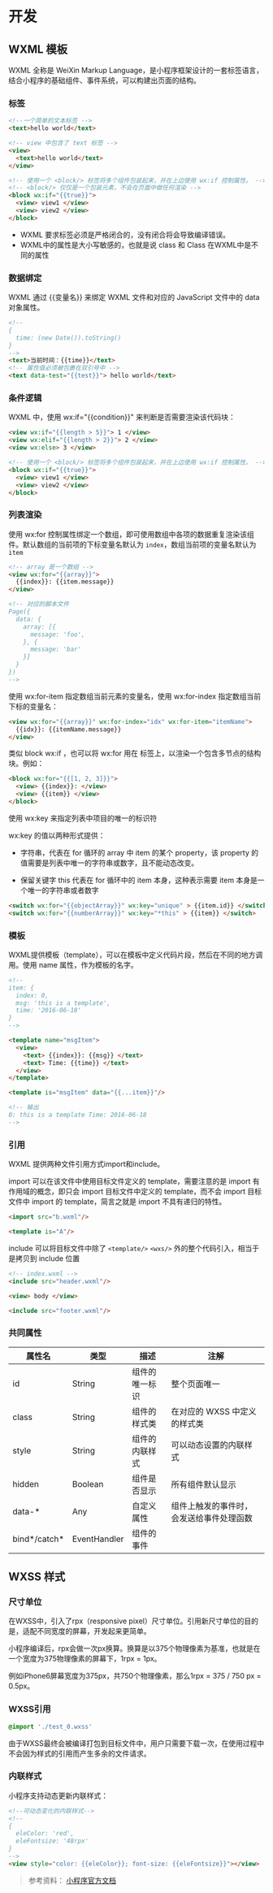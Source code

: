 # 开发

## WXML 模板

WXML 全称是 WeiXin Markup Language，是小程序框架设计的一套标签语言，结合小程序的基础组件、事件系统，可以构建出页面的结构。

### 标签

```html
<!--一个简单的文本标签 -->
<text>hello world</text>

<!-- view 中包含了 text 标签 -->
<view>
  <text>hello world</text>
</view>

<!-- 使用一个 <block/> 标签将多个组件包装起来，并在上边使用 wx:if 控制属性。 -->
<!-- <block/> 仅仅是一个包装元素，不会在页面中做任何渲染 -->
<block wx:if="{{true}}">
  <view> view1 </view>
  <view> view2 </view>
</block>
```

- WXML 要求标签必须是严格闭合的，没有闭合将会导致编译错误。
- WXML中的属性是大小写敏感的，也就是说 class 和 Class 在WXML中是不同的属性

### 数据绑定

WXML 通过 {{变量名}} 来绑定 WXML 文件和对应的 JavaScript 文件中的 data 对象属性。
```html
<!--
{
  time: (new Date()).toString()
}
-->
<text>当前时间：{{time}}</text>
<!-- 属性值必须被包裹在双引号中 -->
<text data-test="{{test}}"> hello world</text>
```

### 条件逻辑

WXML 中，使用 wx:if="{{condition}}" 来判断是否需要渲染该代码块：

```html
<view wx:if="{{length > 5}}"> 1 </view>
<view wx:elif="{{length > 2}}"> 2 </view>
<view wx:else> 3 </view>

<!-- 使用一个 <block/> 标签将多个组件包装起来，并在上边使用 wx:if 控制属性。 -->
<block wx:if="{{true}}">
  <view> view1 </view>
  <view> view2 </view>
</block>
```

### 列表渲染

使用 wx:for 控制属性绑定一个数组，即可使用数组中各项的数据重复渲染该组件。默认数组的当前项的下标变量名默认为 `index`，数组当前项的变量名默认为 `item`

```html
<!-- array 是一个数组 -->
<view wx:for="{{array}}">
  {{index}}: {{item.message}}
</view>

<!-- 对应的脚本文件
Page({
  data: {
    array: [{
      message: 'foo',
    }, {
      message: 'bar'
    }]
  }
})
-->
```

使用 wx:for-item 指定数组当前元素的变量名，使用 wx:for-index 指定数组当前下标的变量名：

```html 
<view wx:for="{{array}}" wx:for-index="idx" wx:for-item="itemName">
  {{idx}}: {{itemName.message}}
</view>
```
类似 block wx:if ，也可以将 wx:for 用在 <block/> 标签上，以渲染一个包含多节点的结构块。例如：

```html 
<block wx:for="{{[1, 2, 3]}}">
  <view> {{index}}: </view>
  <view> {{item}} </view>
</block>
```
使用 wx:key 来指定列表中项目的唯一的标识符

wx:key 的值以两种形式提供：

- 字符串，代表在 for 循环的 array 中 item 的某个 property，该 property 的值需要是列表中唯一的字符串或数字，且不能动态改变。

- 保留关键字 this 代表在 for 循环中的 item 本身，这种表示需要 item 本身是一个唯一的字符串或者数字

```html 
<switch wx:for="{{objectArray}}" wx:key="unique" > {{item.id}} </switch>
<switch wx:for="{{numberArray}}" wx:key="*this" > {{item}} </switch>
```

### 模板

WXML提供模板（template），可以在模板中定义代码片段，然后在不同的地方调用。使用 name 属性，作为模板的名字。

```html 
<!--
item: {
  index: 0,
  msg: 'this is a template',
  time: '2016-06-18'
}
-->

<template name="msgItem">
  <view>
    <text> {{index}}: {{msg}} </text>
    <text> Time: {{time}} </text>
  </view>
</template>

<template is="msgItem" data="{{...item}}"/>

<!-- 输出
0: this is a template Time: 2016-06-18
-->
```

### 引用

WXML 提供两种文件引用方式import和include。

import 可以在该文件中使用目标文件定义的 template，需要注意的是 import 有作用域的概念，即只会 import 目标文件中定义的 template，而不会 import 目标文件中 import 的 template，简言之就是 import 不具有递归的特性。

```html
<import src="b.wxml"/>

<template is="A"/>  

```

include 可以将目标文件中除了 `<template/>` `<wxs/>` 外的整个代码引入，相当于是拷贝到 include 位置

```html
<!-- index.wxml -->
<include src="header.wxml"/>

<view> body </view>

<include src="footer.wxml"/>
```

### 共同属性

| 属性名       | 类型         | 描述           | 注解                                     |
| ------------ | ------------ | -------------- | ---------------------------------------- |
| id           | String       | 组件的唯一标识 | 整个页面唯一                             |
| class        | String       | 组件的样式类   | 在对应的 WXSS 中定义的样式类             |
| style        | String       | 组件的内联样式 | 可以动态设置的内联样式                   |
| hidden       | Boolean      | 组件是否显示   | 所有组件默认显示                         |
| data-*       | Any          | 自定义属性     | 组件上触发的事件时，会发送给事件处理函数 |
| bind*/catch* | EventHandler | 组件的事件     |


## WXSS 样式

### 尺寸单位

在WXSS中，引入了rpx（responsive pixel）尺寸单位。引用新尺寸单位的目的是，适配不同宽度的屏幕，开发起来更简单。

小程序编译后，rpx会做一次px换算。换算是以375个物理像素为基准，也就是在一个宽度为375物理像素的屏幕下，1rpx = 1px。

例如iPhone6屏幕宽度为375px，共750个物理像素，那么1rpx = 375 / 750 px = 0.5px。

### WXSS引用

```css
@import './test_0.wxss'
```

由于WXSS最终会被编译打包到目标文件中，用户只需要下载一次，在使用过程中不会因为样式的引用而产生多余的文件请求。

### 内联样式

小程序支持动态更新内联样式：

```html 
<!--可动态变化的内联样式-->
<!--
{
  eleColor: 'red',
  eleFontsize: '48rpx'
}
-->
<view style="color: {{eleColor}}; font-size: {{eleFontsize}}"></view>

```

>参考资料：
[小程序官方文档](https://developers.weixin.qq.com/miniprogram/dev/framework/)
